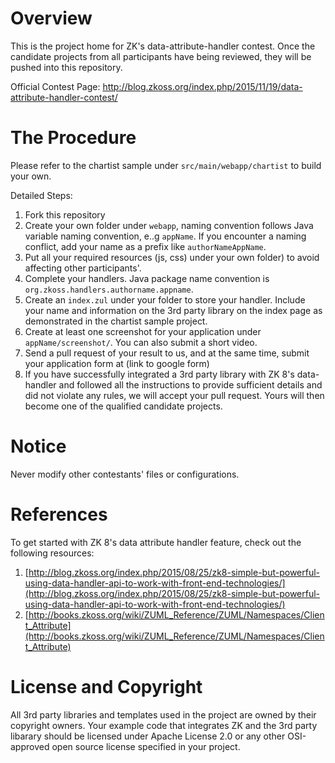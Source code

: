 # Overview

This is the project home for ZK's data-attribute-handler contest. Once the candidate projects from all participants have being reviewed, they will be pushed into this repository. 

Official Contest Page: http://blog.zkoss.org/index.php/2015/11/19/data-attribute-handler-contest/

# The Procedure

Please refer to the chartist sample under `src/main/webapp/chartist` to build your own. 

Detailed Steps: 

1. Fork this repository
2. Create your own folder under `webapp`, naming convention follows Java variable naming convention, e..g `appName`.
If you encounter a naming conflict, add your name as a prefix like `authorNameAppName`.
3. Put all your required resources (js, css) under your own folder) to avoid affecting other participants'.
4. Complete your handlers. Java package name convention is `org.zkoss.handlers.authorname.appname`.
5. Create an `index.zul` under your folder to store your handler. Include your name and information on the 3rd party library on the index page as demonstrated in the chartist sample project.
6. Create at least one screenshot for your application under `appName/screenshot/`. You can also submit a short video.
7. Send a pull request of your result to us, and at the same time, submit your application form at (link to google form)
8. If you have successfully integrated a 3rd party library with ZK 8's data-handler and followed all the instructions to provide sufficient details and did not violate any rules, we will accept your pull request. Yours will then become one of the qualified candidate projects.

# Notice

Never modify other contestants' files or configurations.

# References

To get started with ZK 8's data attribute handler feature, check out the following resources:

1. [http://blog.zkoss.org/index.php/2015/08/25/zk8-simple-but-powerful-using-data-handler-api-to-work-with-front-end-technologies/](http://blog.zkoss.org/index.php/2015/08/25/zk8-simple-but-powerful-using-data-handler-api-to-work-with-front-end-technologies/)
2. [http://books.zkoss.org/wiki/ZUML_Reference/ZUML/Namespaces/Client_Attribute](http://books.zkoss.org/wiki/ZUML_Reference/ZUML/Namespaces/Client_Attribute)

# License and Copyright
All 3rd party libraries and templates used in the project are owned by their copyright owners. Your example code that integrates ZK and the 3rd party libarary should be licensed under Apache License 2.0 or any other OSI-approved open source license specified in your project.
